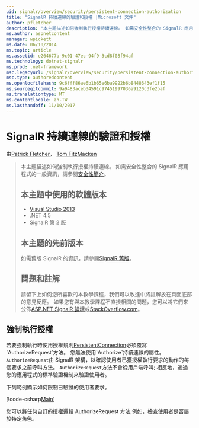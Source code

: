 ```yaml
---
uid: signalr/overview/security/persistent-connection-authorization
title: "SignalR 持續連線的驗證和授權 |Microsoft 文件"
author: pfletcher
description: "本主題描述如何強制執行授權持續連線。 如需安全性整合的 SignalR 應用程式，一般資訊..."
ms.author: aspnetcontent
manager: wpickett
ms.date: 06/10/2014
ms.topic: article
ms.assetid: e264677b-9c01-47ec-94f9-3cd8f08f94af
ms.technology: dotnet-signalr
ms.prod: .net-framework
msc.legacyurl: /signalr/overview/security/persistent-connection-authorization
msc.type: authoredcontent
ms.openlocfilehash: 9c6fff86ae6b1b65e6ba9922b6b8448643ef1f15
ms.sourcegitcommit: 9a9483aceb34591c97451997036a9120c3fe2baf
ms.translationtype: MT
ms.contentlocale: zh-TW
ms.lasthandoff: 11/10/2017
---
```

<a name="authentication-and-authorization-for-signalr-persistent-connections"></a>SignalR 持續連線的驗證和授權
====================
由[Patrick Fletcher](https://github.com/pfletcher)， [Tom FitzMacken](https://github.com/tfitzmac)

> 本主題描述如何強制執行授權持續連線。 如需安全性整合的 SignalR 應用程式的一般資訊，請參閱[安全性簡介](introduction-to-security.md)。 
> 
> ## <a name="software-versions-used-in-this-topic"></a>本主題中使用的軟體版本
> 
> 
> - [Visual Studio 2013](https://www.microsoft.com/visualstudio/eng/2013-downloads)
> - .NET 4.5
> - SignalR 第 2 版
>   
> 
> 
> ## <a name="previous-versions-of-this-topic"></a>本主題的先前版本
> 
> 如需舊版 SignalR 的資訊，請參閱[SignalR 舊版](../older-versions/index.md)。
> 
> ## <a name="questions-and-comments"></a>問題和註解
> 
> 請留下上如何您所喜歡的本教學課程，我們可以改進中將註解放在頁面底部的意見反應。 如果您有與本教學課程不直接相關的問題，您可以將它們來公佈[ASP.NET SignalR 論壇](https://forums.asp.net/1254.aspx/1?ASP+NET+SignalR)或[StackOverflow.com](http://stackoverflow.com/)。


## <a name="enforce-authorization"></a>強制執行授權

若要強制執行時使用授權規則[PersistentConnection](https://msdn.microsoft.com/en-us/library/microsoft.aspnet.signalr.persistentconnection(v=vs.111).aspx)必須覆寫`AuthorizeRequest`方法。 您無法使用`Authorize`持續連線的屬性。 `AuthorizeRequest`由 SignalR 架構，以確認使用者已獲授權執行要求的動作的每個要求之前呼叫方法。 `AuthorizeRequest`方法不會從用戶端呼叫; 相反地，透過您的應用程式的標準驗證機制來驗證使用者。

下列範例顯示如何限制已驗證的使用者要求。

[!code-csharp[Main](persistent-connection-authorization/samples/sample1.cs)]

您可以將任何自訂的授權邏輯 AuthorizeRequest 方法;例如，檢查使用者是否屬於特定角色。
